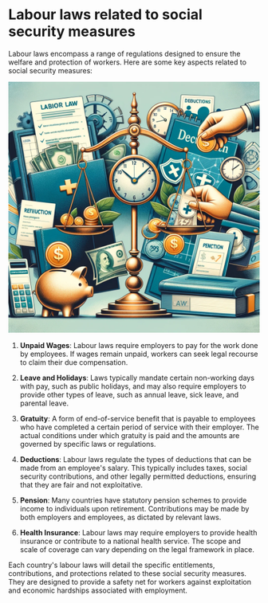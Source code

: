 # Labour laws related to social security measures

Labour laws encompass a range of regulations designed to ensure the welfare and protection of workers. Here are some key aspects related to social security measures:


![Labour Laws](image-1.png)

1. **Unpaid Wages**: Labour laws require employers to pay for the work done by employees. If wages remain unpaid, workers can seek legal recourse to claim their due compensation.

2. **Leave and Holidays**: Laws typically mandate certain non-working days with pay, such as public holidays, and may also require employers to provide other types of leave, such as annual leave, sick leave, and parental leave.

3. **Gratuity**: A form of end-of-service benefit that is payable to employees who have completed a certain period of service with their employer. The actual conditions under which gratuity is paid and the amounts are governed by specific laws or regulations.

4. **Deductions**: Labour laws regulate the types of deductions that can be made from an employee's salary. This typically includes taxes, social security contributions, and other legally permitted deductions, ensuring that they are fair and not exploitative.

5. **Pension**: Many countries have statutory pension schemes to provide income to individuals upon retirement. Contributions may be made by both employers and employees, as dictated by relevant laws.

6. **Health Insurance**: Labour laws may require employers to provide health insurance or contribute to a national health service. The scope and scale of coverage can vary depending on the legal framework in place.

Each country's labour laws will detail the specific entitlements, contributions, and protections related to these social security measures. They are designed to provide a safety net for workers against exploitation and economic hardships associated with employment.